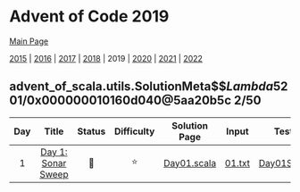 

# Advent of Code 2019

[Main Page](https://adventofcode.com/2019)

[2015](/src/main/scala/advent_of_scala/2015/README.md) | [2016](/src/main/scala/advent_of_scala/2016/README.md) | [2017](/src/main/scala/advent_of_scala/2017/README.md) | [2018](/src/main/scala/advent_of_scala/2018/README.md) | 2019 | [2020](/src/main/scala/advent_of_scala/2020/README.md) | [2021](/src/main/scala/advent_of_scala/2021/README.md) | [2022](/src/main/scala/advent_of_scala/2022/README.md)

## advent_of_scala.utils.SolutionMeta$$$Lambda$5201/0x000000010160d040@5aa20b5c 2/50


| Day | Title | Status | Difficulty | Solution Page | Input | Test Page | Answer | Tags | 
| :---: | :------: | :---: | :---: | :---: | :---: | :---: | :---: | :---: |
| 1 | [Day 1: Sonar Sweep](https://adventofcode.com/2019/day/1) | :1st_place_medal: | :star:  | [Day01.scala](/src/main/scala/advent_of_scala/2019/Day01.scala) | [01.txt](/src/main/resources/inputs/2019/01.txt) | [Day01Suite.scala](/src/test/scala/advent_of_scala/2019/Day01Suite.scala) | (3_421_505, 5_129_386) | recursion,reduce |
